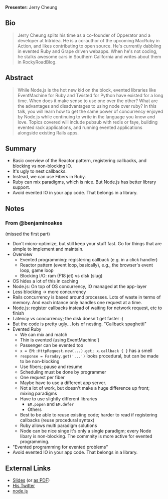 **Presenter:** Jerry Cheung

## Bio

> Jerry Cheung splits his time as a co-founder of Opperator and a developer at Intridea. He is a co-author of the upcoming MacRuby in Action, and likes contributing to open source. He's currently dabbling in evented Ruby and Grape driven webapps. When he's not coding, he stalks awesome cars in Southern California and writes about them in RockyRoadBlog.

## Abstract

> While Node.js is the hot new kid on the block, evented libraries like EventMachine for Ruby and Twisted for Python have existed for a long time. When does it make sense to use one over the other? What are the advantages and disadvantages to using node over ruby? In this talk, you will learn how to get the same power of concurrency enjoyed by Node.js while continuing to write in the language you know and love. Topics covered will include pubsub with redis or faye, building evented rack applications, and running evented applications alongside existing Rails apps.

## Summary

* Basic overview of the Reactor pattern, registering callbacks, and blocking vs non-blocking IO.
* It's ugly to nest callbacks.
* Instead, we can use Fibers in Ruby.
* Ruby can mix paradigms, which is nice.  But Node.js has better library support.
* Avoid evented IO in your app code.  That belongs in a library.

## Notes

### From @benjaminoakes

(missed the first part)

* Don't micro-optimize, but still keep your stuff fast.  Go for things that are simple to implement and maintain.
* Overview
    * Evented programming: registering callback (e.g. in a click handler)
    * Reactor pattern (event loop, basically), e.g., the browser's event loop, game loop
    * Blocking I/O: ram (F18 jet) vs disk (slug)
* OS hides a lot of this in caching
* Node.js: On top of OS concurrency, IO managed at the app-layer
* Less blocking -> more concurrency
* Rails concurrency is based around processes.  Lots of waste in terms of memory.  And each intance only handles one request at a time.
* Node.js: register callbacks instead of waiting for network request, etc to finish
* Latency vs concurrency; the disk doesn't get faster :)
* But the code is pretty ugly... lots of nesting.  "Callback spaghetti"
* Evented Ruby
    * We can mix and match
    * Thin is evented (using EventMachine`)
    * Passenger can be evented too
    * `x = EM::HttpRequest.new(...).get; x.callback { }` has a smell
    * `response = Faraday.get('...')` looks procedural, but can be made to be non-blocking
    * Use fibers; pause and resume
    * Scheduling must be done by programmer
    * One request per fiber
    * Maybe have to use a different app server.
    * Not a lot of work, but doesn't make a huge difference up front; mixing paradigms
    * Have to use slightly different libraries
        * `EM.popen` and `EM.defer`
        * Others
    * Best to be able to reuse existing code; harder to read if registering callbacks (reuse procedural syntax)
    * Ruby allows multi paradigm solutions
    * Node can be nice singe it's only a single paradigm; every Node libary is non-blocking.  The commnity is more active for evented programming.
* "Evented programming for evented problems"
* Avoid evented IO in your app code.  That belongs in a library.

## External Links

* [Slides](https://github.com/jch/railsconf2012) (or [as PDF](http://speakerdeck.com/u/jch/p/evented-ruby-vs-nodejs))
* [His Twitter](http://www.twitter.com/whatcodecraves)
* [node.js](http://nodejs.org/)